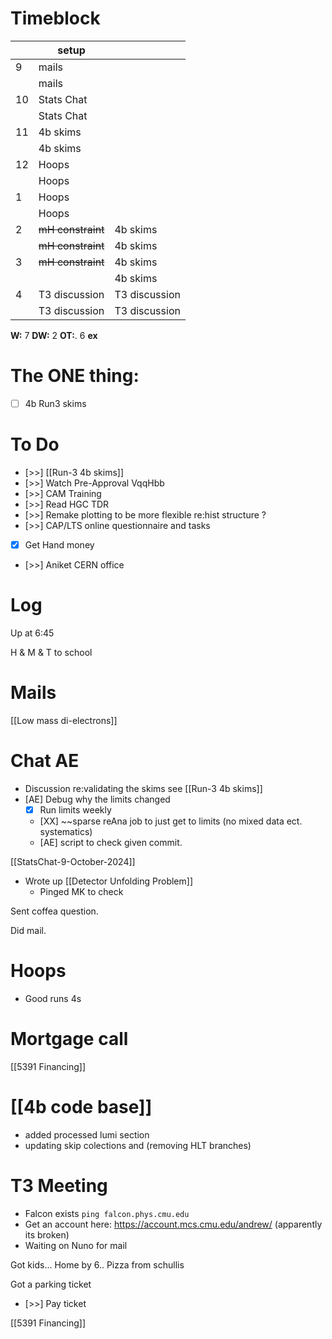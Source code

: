 # Timeblock

|     | setup             |               |
| --- | ----------------- | ------------- |
| 9   | mails             |               |
|     | mails             |               |
| 10  | Stats Chat        |               |
|     | Stats Chat        |               |
| 11  | 4b skims          |               |
|     | 4b skims          |               |
| 12  | Hoops             |               |
|     | Hoops             |               |
| 1   | Hoops             |               |
|     | Hoops             |               |
| 2   | ~~mH constraint~~ | 4b skims      |
|     | ~~mH constraint~~ | 4b skims      |
| 3   | ~~mH constraint~~ | 4b skims      |
|     |                   | 4b skims      |
| 4   | T3 discussion     | T3 discussion |
|     | T3 discussion     | T3 discussion |

**W:** 7
**DW:** 2
**OT:**. 6 
**ex** 

# The ONE thing: 
- [ ] 4b Run3 skims


# To Do
- [>>] [[Run-3 4b skims]]
- [>>] Watch Pre-Approval VqqHbb
- [>>] CAM Training
- [>>] Read HGC TDR
- [>>] Remake plotting to be more flexible re:hist structure ? 
- [>>]  CAP/LTS online questionnaire and tasks
- [x] Get Hand money
- [>>] Aniket CERN office



# Log

Up at 6:45 

H & M & T to school 

# Mails

[[Low mass di-electrons]]

# Chat AE
- Discussion re:validating the skims see [[Run-3 4b skims]]
- [AE] Debug why the limits changed
	- [x] Run limits weekly 
	- [XX] ~~sparse reAna job to just get to limits (no mixed data ect. systematics)
	- [AE] script to check given commit. 


[[StatsChat-9-October-2024]]
- Wrote up [[Detector Unfolding Problem]]
	- Pinged MK to check

Sent coffea question. 

Did mail.

# Hoops 
- Good runs 4s

# Mortgage call
[[5391 Financing]]


# [[4b code base]]
- added processed lumi section
- updating skip colections and (removing HLT branches)

# T3 Meeting
- Falcon exists
	```ping falcon.phys.cmu.edu```
- Get an account here: https://account.mcs.cmu.edu/andrew/ (apparently its broken)
- Waiting on Nuno for mail

Got kids... Home by 6.. Pizza from schullis

Got a parking ticket
- [>>] Pay ticket

[[5391 Financing]]



